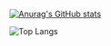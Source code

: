 [![Anurag's GitHub stats](https://github-readme-stats.vercel.app/api?username=linconlg&show_icons=true&theme=dracula)](https://github.com/anuraghazra/github-readme-stats)

![Top Langs](https://github-readme-stats.vercel.app/api/top-langs/?username=linconlg&hide_progress=true&theme=dracula)

